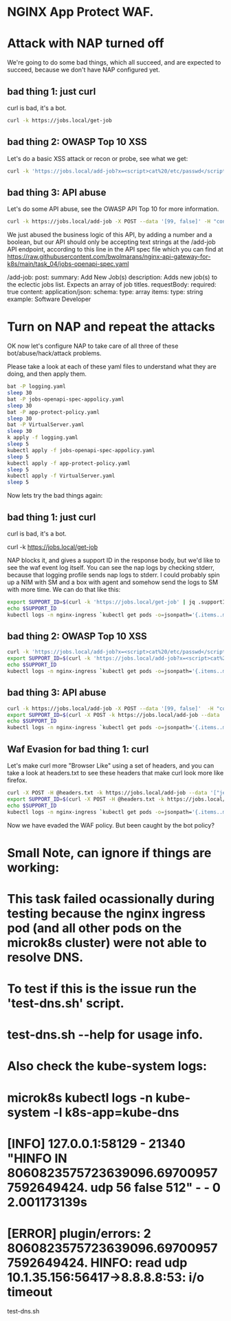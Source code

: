 # NGINX App Protect WAF. 

# Attack with NAP turned off

We're going to do some bad things, which all succeed, and are expected to succeed, because we don't have NAP configured yet.

bad thing 1: just curl
----------------------
curl is bad, it's a bot. 

```bash
curl -k https://jobs.local/get-job
```

bad thing 2: OWASP Top 10 XSS
------------------------------
Let's do a basic XSS attack or recon or probe, see what we get:

```bash
curl -k 'https://jobs.local/add-job?x=<script>cat%20/etc/passwd</script>' --data '["jet pilot"]' -H "content-type: application/json"
```

bad thing 3: API abuse
----------------------------------
Let's do some API abuse, see the OWASP API Top 10 for more information.

```bash
curl -k https://jobs.local/add-job -X POST --data '[99, false]' -H "content-type: application/json"
```

We just abused the business logic of this API, by adding a number and a boolean, but our API should only be accepting text strings at the /add-job API endpoint, according to this line in the API spec file which you can find at https://raw.githubusercontent.com/bwolmarans/nginx-api-gateway-for-k8s/main/task_04/jobs-openapi-spec.yaml

  /add-job:
    post:
      summary: Add New Job(s)
      description: Adds new job(s) to the eclectic jobs list. Expects an array of job titles.
      requestBody:
        required: true
        content:
          application/json:
            schema:
              type: array
              items:
                type: string
                example: Software Developer


# Turn on NAP and repeat the attacks

OK now let's configure NAP to take care of all three of these bot/abuse/hack/attack problems.

Please take a look at each of these yaml files to understand what they are doing, and then apply them.

```bash
bat -P logging.yaml
sleep 30
bat -P jobs-openapi-spec-appolicy.yaml
sleep 30
bat -P app-protect-policy.yaml
sleep 30
bat -P VirtualServer.yaml
sleep 30
k apply -f logging.yaml
sleep 5
kubectl apply -f jobs-openapi-spec-appolicy.yaml
sleep 5
kubectl apply -f app-protect-policy.yaml
sleep 5
kubectl apply -f VirtualServer.yaml
sleep 5
```
Now lets try the bad things again:


bad thing 1: just curl
----------------------
curl is bad, it's a bot. 

curl -k https://jobs.local/get-job

NAP blocks it, and gives a support ID in the response body, but we'd like to see the waf event log itself.
You can see the nap logs by checking stderr, because that logging profile sends nap logs to stderr.
I could probably spin up a NIM with SM and a box with agent and somehow send the logs to SM with more time.
We can do that like this:

```bash
export SUPPORT_ID=$(curl -k 'https://jobs.local/get-job' | jq .supportID)
echo $SUPPORT_ID
kubectl logs -n nginx-ingress `kubectl get pods -o=jsonpath='{.items..metadata.name}' -n nginx-ingress` | grep $SUPPORT_ID | sed 's/,/\n/g' | grep ^violations=
```


bad thing 2: OWASP Top 10 XSS
------------------------------

```bash
curl -k 'https://jobs.local/add-job?x=<script>cat%20/etc/passwd</script>' --data '["jet pilot"]' -H "content-type: application/json"
export SUPPORT_ID=$(curl -k 'https://jobs.local/add-job?x=<script>cat%20/etc/passwd</script>' --data '["jet pilot"]' -H "content-type: application/json" | jq .supportID)
echo $SUPPORT_ID
kubectl logs -n nginx-ingress `kubectl get pods -o=jsonpath='{.items..metadata.name}' -n nginx-ingress` | grep $SUPPORT_ID | sed 's/,/\n/g' | grep ^violations=
```

bad thing 3: API abuse
----------------------------------

```bash
curl -k https://jobs.local/add-job -X POST --data '[99, false]'  -H "content-type: application/json"
export SUPPORT_ID=$(curl -X POST -k https://jobs.local/add-job --data '[99, false]'  -H "content-type: application/json" | jq .supportID)
echo $SUPPORT_ID
kubectl logs -n nginx-ingress `kubectl get pods -o=jsonpath='{.items..metadata.name}' -n nginx-ingress` | grep $SUPPORT_ID | sed 's/,/\n/g' | grep ^violations=
```

Waf Evasion for bad thing 1: curl
--------------------------------------
Let's make curl more "Browser Like" using a set of headers, and you can take a look at headers.txt to see these headers that make curl look more like firefox.

```bash
curl -X POST -H @headers.txt -k https://jobs.local/add-job --data '["jet pilot"]' -H "content-type: application/json"
export SUPPORT_ID=$(curl -X POST -H @headers.txt -k https://jobs.local/add-job --data '["jet pilot"]' -H "content-type: application/json" | jq .supportID)
echo $SUPPORT_ID
kubectl logs -n nginx-ingress `kubectl get pods -o=jsonpath='{.items..metadata.name}' -n nginx-ingress` | grep $SUPPORT_ID | sed 's/,/\n/g' | grep ^violations=
```



Now we have evaded the WAF policy.  But been caught by the bot policy?










# Small Note, can ignore if things are working:
# This task failed ocassionally during testing because the nginx ingress pod (and all other pods on the microk8s cluster) were not able to resolve DNS.
#
# To test if this is the issue run the 'test-dns.sh' script.
# test-dns.sh --help for usage info.
# 
# Also check the kube-system logs:
# microk8s kubectl logs -n kube-system -l k8s-app=kube-dns
# [INFO] 127.0.0.1:58129 - 21340 "HINFO IN 8060823575723639096.697009577592649424. udp 56 false 512" - - 0 2.001173139s
# [ERROR] plugin/errors: 2 8060823575723639096.697009577592649424. HINFO: read udp 10.1.35.156:56417->8.8.8.8:53: i/o timeout

test-dns.sh
